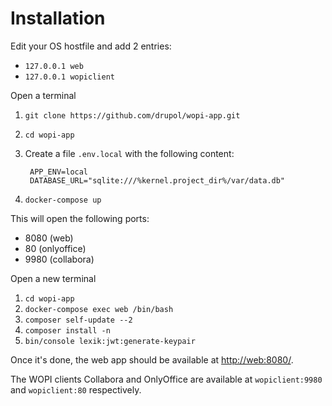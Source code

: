 # Installation

Edit your OS hostfile and add 2 entries:

- `127.0.0.1 web`
- `127.0.0.1 wopiclient`

Open a terminal

1. `git clone https://github.com/drupol/wopi-app.git`
2. `cd wopi-app`
3. Create a file `.env.local` with the following content:

   ```env
    APP_ENV=local
    DATABASE_URL="sqlite:///%kernel.project_dir%/var/data.db"
   ```

5. `docker-compose up`

This will open the following ports:

- 8080 (web)
- 80 (onlyoffice)
- 9980 (collabora)

Open a new terminal

1. `cd wopi-app`
2. `docker-compose exec web /bin/bash`
3. `composer self-update --2`
4. `composer install -n`
5. `bin/console lexik:jwt:generate-keypair`

Once it's done, the web app should be available at [http://web:8080/](http://web:8080/).

The WOPI clients Collabora and OnlyOffice are available at `wopiclient:9980` and `wopiclient:80` respectively.
